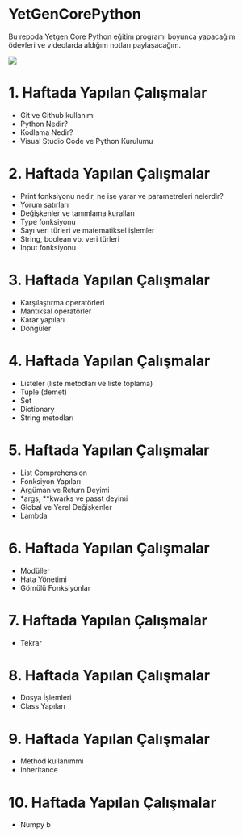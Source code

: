 # YetGenCorePython

Bu repoda Yetgen Core Python eğitim programı boyunca yapacağım ödevleri ve videolarda aldığım notları paylaşacağım.

<img src="https://yetkingencler.com/wp-content/uploads/2021/07/YetGenLogo.png">


# 1. Haftada Yapılan Çalışmalar
- Git ve Github kullanımı
- Python Nedir?
- Kodlama Nedir?
- Visual Studio Code ve Python Kurulumu

# 2. Haftada Yapılan Çalışmalar
- Print fonksiyonu nedir, ne işe yarar ve parametreleri nelerdir?
- Yorum satırları
- Değişkenler ve tanımlama kuralları
- Type fonksiyonu
- Sayı veri türleri ve matematiksel işlemler
- String, boolean vb. veri türleri
- Input fonksiyonu

# 3. Haftada Yapılan Çalışmalar
- Karşılaştırma operatörleri
- Mantıksal operatörler
- Karar yapıları
- Döngüler

# 4. Haftada Yapılan Çalışmalar
- Listeler (liste metodları ve liste toplama)
- Tuple (demet)
- Set
- Dictionary
- String metodları

# 5. Haftada Yapılan Çalışmalar
- List Comprehension
- Fonksiyon Yapıları
- Argüman ve Return Deyimi
- *args, **kwarks ve passt deyimi
- Global ve Yerel Değişkenler
- Lambda

# 6. Haftada Yapılan Çalışmalar
- Modüller
- Hata Yönetimi
- Gömülü Fonksiyonlar
# 7. Haftada Yapılan Çalışmalar
- Tekrar
# 8. Haftada Yapılan Çalışmalar
- Dosya İşlemleri
- Class Yapıları
# 9. Haftada Yapılan Çalışmalar
- Method kullanımmı
- Inheritance
# 10. Haftada Yapılan Çalışmalar
- Numpy b